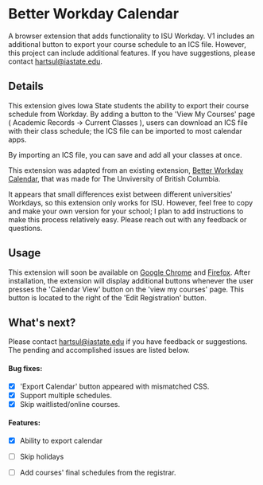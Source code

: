 # Better Workday Calendar

A browser extension that adds functionality to ISU Workday. V1 includes an additional button to export your course schedule to an ICS file. However, this project can include additional features. If you have suggestions, please contact [hartsul@iastate.edu](mailto:hartsul@iastate.edu). 

## Details

This extension gives Iowa State students the ability to export their course schedule from Workday. By adding a button to the 'View My Courses' page ( Academic Records -> Current Classes ), users can download an ICS file with their class schedule; the ICS file can be imported to most calendar apps.

By importing an ICS file, you can save and add all your classes at once. 

This extension was adapted from an existing extension, [Better Workday Calendar](https://github.com/SeabertYuan/better-workday-calendar), that was made for The Unviversity of British Columbia. 

It appears that small differences exist between different universities' Workdays, so this extension only works for ISU. However, feel free to copy and make your own version for your school; I plan to add instructions to make this process relatively easy. Please reach out with any feedback or questions.

## Usage

This extension will soon be available on [Google Chrome](https://chromewebstore.google.com/detail/workdayisu/jlaahhggbddebaagnlmbjmjimjkffegi) and [Firefox](https://addons.mozilla.org/en-US/firefox/addon/workdayisu/). After installation, the extension will display additional buttons whenever the user presses the 'Calendar View' button on the 'view my courses' page. This button is located to the right of the 'Edit Registration' button. 

## What's next?

Please contact [hartsul@iastate.edu](mailto:hartsul@iastate.edu) if you have feedback or suggestions. The pending and accomplished issues are listed below.

#### Bug fixes:

- [x] 'Export Calendar' button appeared with mismatched CSS. 
- [x] Support multiple schedules.
- [x] Skip waitlisted/online courses.

#### Features:

- [x] Ability to export calendar
- [ ] Skip holidays
- [ ] Add courses' final schedules from the registrar.

